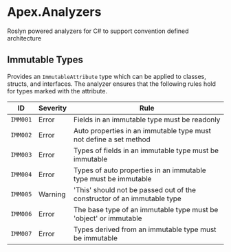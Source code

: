 # Apex.Analyzers
Roslyn powered analyzers for C# to support convention defined architecture

## Immutable Types

Provides an `ImmutableAttribute` type which can be applied to classes, structs, and interfaces.  The analyzer ensures that the following rules hold for types marked with the attribute.

| ID | Severity | Rule
| --- | --- | --- |
| `IMM001` | Error | Fields in an immutable type must be readonly
| `IMM002` | Error | Auto properties in an immutable type must not define a set method
| `IMM003` | Error | Types of fields in an immutable type must be immutable
| `IMM004` | Error | Types of auto properties in an immutable type must be immutable
| `IMM005` | Warning | 'This' should not be passed out of the constructor of an immutable type
| `IMM006` | Error | The base type of an immutable type must be 'object' or immutable
| `IMM007` | Error | Types derived from an immutable type must be immutable

